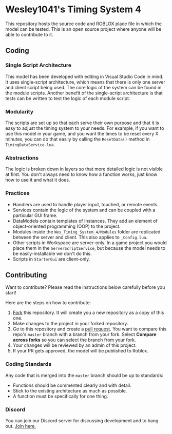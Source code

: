 # Wesley1041's Timing System 4
This repository hosts the source code and ROBLOX place file in which the model can be tested. This is an open source project where anyone will be able to contribute to it.

## Coding
### Single Script Architecture
This model has been developed with editing in Visual Studio Code in mind. It uses single-script architecture, which means that there is only one server and client script being used. The core logic of the system can be found in the module scripts. Another benefit of the single-script architecture is that tests can be written to test the logic of each module script.

### Modularity
The scripts are set up so that each serve their own purpose and that it is easy to adjust the timing system to your needs. For example, if you want to use this model in your game, and you want the times to be reset every X minutes, you can do that easily by calling the `ResetData()` method in `TimingDataService.lua`.

### Abstractions
The logic is broken down in layers so that more detailed logic is not visible at first. You don't always need to know how a function works, just know how to use it and what it does.

### Practices
- Handlers are used to handle player input, touched, or remote events.
- Services contain the logic of the system and can be coupled with a particular GUI frame.
- DataModels contain templates of Instances. They add an element of object-oriented programming (OOP) to the project.
- Modules inside the `Wes_Timing_System_4/Modules` folder are replicated between the server and client. This also applies to `_Config.lua`.
- Other scripts in Workspace are server-only. In a game project you would place them in the `ServerScriptService`, but because the model needs to be easily-installable we don't do this.
- Scripts in `StarterGui` are client-only.

## Contributing
Want to contribute? Please read the instructions below carefully before you start!

Here are the steps on how to contribute:
1. [Fork](https://docs.github.com/en/pull-requests/collaborating-with-pull-requests/working-with-forks/about-forks) this repository. It will create you a new repository as a copy of this one.
2. Make changes to the project in your forked repository.
3. Go to this repository and create a [pull request](https://docs.github.com/en/pull-requests/collaborating-with-pull-requests/proposing-changes-to-your-work-with-pull-requests/about-pull-requests). You want to compare this repo's `master` branch with a branch from your fork. Select __Compare across forks__ so you can select the branch from your fork.
4. Your changes will be reviewed by an admin of this project.
5. If your PR gets approved, the model will be published to Roblox.

### Coding Standards
Any code that is merged into the `master` branch should be up to standards:
- Functions should be commented clearly and with detail.
- Stick to the existing architecture as much as possible.
- A function must be specifically for one thing.

### Discord
You can join our Discord server for discussing development and to hang out. [Join here.](https://discord.gg/GSam4GWFuG)
